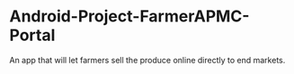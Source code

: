# Android-Project-FarmerAPMC-Portal
An app that will let farmers sell the produce online directly to end markets.
